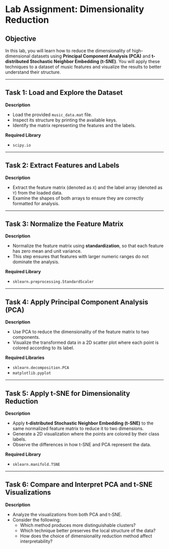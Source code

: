 # Lab Assignment: Dimensionality Reduction

## Objective
In this lab, you will learn how to reduce the dimensionality of high-dimensional datasets using **Principal Component Analysis (PCA)** and **t-distributed Stochastic Neighbor Embedding (t-SNE)**. You will apply these techniques to a dataset of music features and visualize the results to better understand their structure.

---

## Task 1: Load and Explore the Dataset

**Description**  
- Load the provided `music_data.mat` file.  
- Inspect its structure by printing the available keys.  
- Identify the matrix representing the features and the labels.

**Required Library**  
- `scipy.io`

---

## Task 2: Extract Features and Labels

**Description**  
- Extract the feature matrix (denoted as `X`) and the label array (denoted as `Y`) from the loaded data.  
- Examine the shapes of both arrays to ensure they are correctly formatted for analysis.

---

## Task 3: Normalize the Feature Matrix

**Description**  
- Normalize the feature matrix using **standardization**, so that each feature has zero mean and unit variance.  
- This step ensures that features with larger numeric ranges do not dominate the analysis.

**Required Library**  
- `sklearn.preprocessing.StandardScaler`

---

## Task 4: Apply Principal Component Analysis (PCA)

**Description**  
- Use PCA to reduce the dimensionality of the feature matrix to two components.  
- Visualize the transformed data in a 2D scatter plot where each point is colored according to its label.

**Required Libraries**  
- `sklearn.decomposition.PCA`  
- `matplotlib.pyplot`

---

## Task 5: Apply t-SNE for Dimensionality Reduction

**Description**  
- Apply **t-distributed Stochastic Neighbor Embedding (t-SNE)** to the same normalized feature matrix to reduce it to two dimensions.  
- Generate a 2D visualization where the points are colored by their class labels.  
- Observe the differences in how t-SNE and PCA represent the data.

**Required Library**  
- `sklearn.manifold.TSNE`

---

## Task 6: Compare and Interpret PCA and t-SNE Visualizations

**Description**  
- Analyze the visualizations from both PCA and t-SNE.  
- Consider the following:
  - Which method produces more distinguishable clusters?
  - Which technique better preserves the local structure of the data?
  - How does the choice of dimensionality reduction method affect interpretability?
